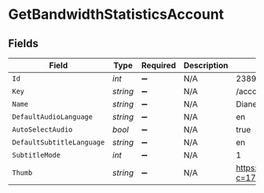 # GetBandwidthStatisticsAccount


## Fields

| Field                                                      | Type                                                       | Required                                                   | Description                                                | Example                                                    |
| ---------------------------------------------------------- | ---------------------------------------------------------- | ---------------------------------------------------------- | ---------------------------------------------------------- | ---------------------------------------------------------- |
| `Id`                                                       | *int*                                                      | :heavy_minus_sign:                                         | N/A                                                        | 238960586                                                  |
| `Key`                                                      | *string*                                                   | :heavy_minus_sign:                                         | N/A                                                        | /accounts/238960586                                        |
| `Name`                                                     | *string*                                                   | :heavy_minus_sign:                                         | N/A                                                        | Diane                                                      |
| `DefaultAudioLanguage`                                     | *string*                                                   | :heavy_minus_sign:                                         | N/A                                                        | en                                                         |
| `AutoSelectAudio`                                          | *bool*                                                     | :heavy_minus_sign:                                         | N/A                                                        | true                                                       |
| `DefaultSubtitleLanguage`                                  | *string*                                                   | :heavy_minus_sign:                                         | N/A                                                        | en                                                         |
| `SubtitleMode`                                             | *int*                                                      | :heavy_minus_sign:                                         | N/A                                                        | 1                                                          |
| `Thumb`                                                    | *string*                                                   | :heavy_minus_sign:                                         | N/A                                                        | https://plex.tv/users/50d83634246da1de/avatar?c=1707110967 |